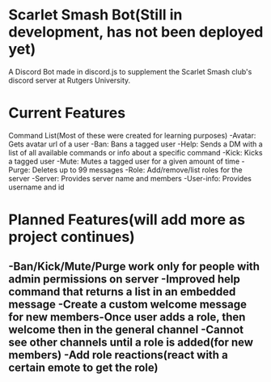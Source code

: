 # Scarlet Smash Bot(Still in development, has not been deployed yet)
A Discord Bot made in discord.js to supplement the Scarlet Smash club's discord server at Rutgers University.



# Current Features
Command List(Most of these were created for learning purposes)
-Avatar: Gets avatar url of a user
-Ban: Bans a tagged user
-Help: Sends a DM with a list of all available commands or info about a specific command
-Kick: Kicks a tagged user
-Mute: Mutes a tagged user for a given amount of time
-Purge: Deletes up to 99 messages
-Role: Add/remove/list roles for the server
-Server: Provides server name and members
-User-info: Provides username and id

# Planned Features(will add more as project continues)
-Ban/Kick/Mute/Purge work only for people with admin permissions on server
-Improved help command that returns a list in an embedded message
-Create a custom welcome message for new members-Once user adds a role, then welcome then in the general channel
-Cannot see other channels until a role is added(for new members)
-Add role reactions(react with a certain emote to get the role)
-


